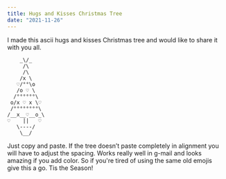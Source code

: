 ```yaml
---
title: Hugs and Kisses Christmas Tree
date: "2021-11-26"
---
```

I made this ascii hugs and kisses Christmas tree and would like to share it with you all. 
```
    _\/_
     /\
     /\
    /x \
   ♡/°°\o
   /o ♡ \
  /°°°°°°\
 o/x ♡ x \♡
 /°°°°°°°°\
/__x__♡__o_\
♡    ||   ♡
   \----/
    \__/

```
Just copy and paste. 
If the tree doesn’t paste completely in alignment you will have to adjust the spacing.
Works really well in g-mail and looks amazing if you add color. So if you're tired of
using the same old emojis give this a go. Tis the Season! 
